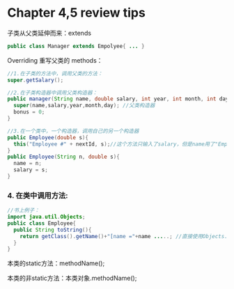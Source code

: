# Chapter 4,5 review tips

子类从父类延伸而来：extends

```java
public class Manager extends Empolyee{ ... }
```

Overriding 重写父类的 methods：

```java
//1.在子类的方法中，调用父类的方法：
super.getSalary();

//2.在子类构造器中调用父类构造器：
public manager(String name, double salary, int year, int month, int day){
  super(name,salary,year,month,day); //父类构造器
  bonus = 0;
}
```

```java
//3.在一个类中，一个构造器，调用自己的另一个构造器
public Employee(double s){
  this("Employee #" + nextId, s);//这个方法只输入了salary，但是name用了"Employee #" + nextId。调用另一个构造器，完成自己的构造。
}
public Employee(String n, double s){
  name = n;
  salary = s;
}
```

### 4. 在类中调用方法:

```java
//书上例子：
import java.util.Objects;
public class Employee{
  public String toString(){
    return getClass().getName()+"[name ="+name .....; //直接使用Objects.getClass()  
  }
}
```

本类的static方法：methodName();

本类的非static方法：本类对象.methodName();

